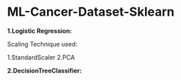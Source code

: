 # ML-Cancer-Dataset-Sklearn

**1.Logistic Regression:**

Scaling Technique used:

1.StandardScaler
2.PCA

**2.DecisionTreeClassifier:**
